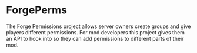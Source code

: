 ForgePerms
==========

The Forge Permissions project allows server owners create groups and give players different permissions. For mod developers this project gives them an API to hook into so they can add permissions to different parts of their mod.